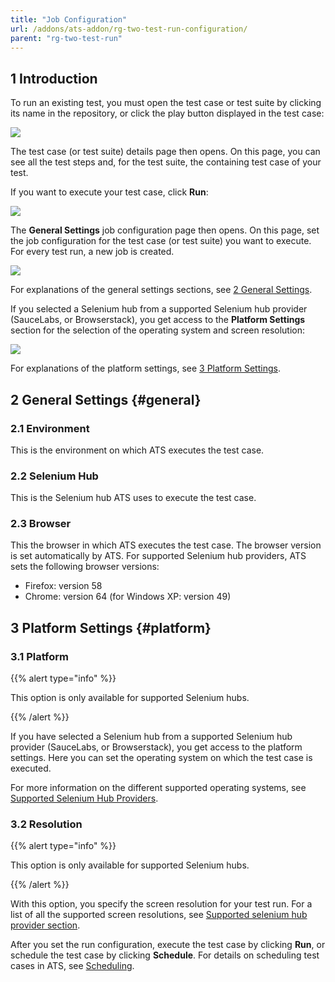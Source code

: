 ```yaml
---
title: "Job Configuration"
url: /addons/ats-addon/rg-two-test-run-configuration/
parent: "rg-two-test-run"
---
```


## 1 Introduction

To run an existing test, you must open the test case or test suite by clicking its name in the repository, or click the play button displayed in the test case:

![](/attachments/addons/ats-addon/rg-ats/rg-two-ats/rg-two-test-run/rg-two-test-run-configuration/play-button.png)

The test case (or test suite) details page then opens. On this page, you can see all the test steps and, for the test suite, the containing test case of your test.

If you want to execute your test case, click **Run**:

![](/attachments/addons/ats-addon/rg-ats/rg-two-ats/rg-two-test-run/rg-two-test-run-configuration/test-case-details-run.png)

The **General Settings** job configuration page then opens. On this page, set the job configuration for the test case (or test suite) you want to execute. For every test run, a new job is created.

![](/attachments/addons/ats-addon/rg-ats/rg-two-ats/rg-two-test-run/rg-two-test-run-configuration/runconfig.png)

For explanations of the general settings sections, see [2 General Settings](#general).

If you selected a Selenium hub from a supported Selenium hub provider (SauceLabs, or Browserstack), you get access to the **Platform Settings** section for the selection of the operating system and screen resolution:

![](/attachments/addons/ats-addon/rg-ats/rg-two-ats/rg-two-test-run/rg-two-test-run-configuration/runconfig-os.png)

For explanations of the platform settings, see [3 Platform Settings](#platform).

## 2 General Settings {#general}

### 2.1 Environment

This is the environment on which ATS executes the test case.

### 2.2 Selenium Hub

This is the Selenium hub ATS uses to execute the test case.

### 2.3 Browser

This the browser in which ATS executes the test case. The browser version is set automatically by ATS. For supported Selenium hub providers, ATS sets the following browser versions:

* Firefox: version 58
* Chrome: version 64 (for Windows XP: version 49)

## 3 Platform Settings {#platform}

### 3.1 Platform

{{% alert type="info" %}}

This option is only available for supported Selenium hubs.

{{% /alert %}}

If you have selected a Selenium hub from a supported Selenium hub provider (SauceLabs, or Browserstack), you get access to the platform settings. Here you can set the operating system on which the test case is executed.

For more information on the different supported operating systems, see [Supported Selenium Hub Providers](rg-two-supported-selenium-hub-provider).

### 3.2 Resolution

{{% alert type="info" %}}

This option is only available for supported Selenium hubs.

{{% /alert %}}

With this option, you specify the screen resolution for your test run. For a list of all the supported screen resolutions, see [Supported selenium hub provider section](rg-two-supported-selenium-hub-provider).

After you set the run configuration, execute the test case by clicking **Run**, or schedule the test case by clicking **Schedule**. For details on scheduling test cases in ATS, see [Scheduling](rg-two-schedule).
